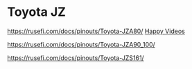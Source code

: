 # Toyota JZ

https://rusefi.com/docs/pinouts/Toyota-JZA80/ [Happy Videos](https://rusefi.com/forum/viewtopic.php?p=49247#p49247)

https://rusefi.com/docs/pinouts/Toyota-JZA90_100/

https://rusefi.com/docs/pinouts/Toyota-JZS161/
